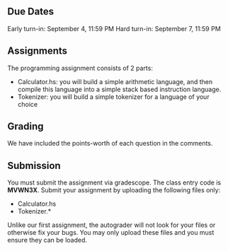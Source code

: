 ## Due Dates

Early turn-in: September 4, 11:59 PM
Hard turn-in: September 7, 11:59 PM

## Assignments

The programming assignment consists of 2 parts:

- Calculator.hs: you will build a simple arithmetic language, and then compile
  this language into a simple stack based instruction language.
- Tokenizer: you will build a simple tokenizer for a language of your choice


## Grading

We have included the points-worth of each question in the comments.

## Submission

You must submit the assignment via gradescope. The class entry code is
**MVWN3X**.  Submit your assignment by uploading the following files only:

- Calculator.hs
- Tokenizer.\*

Unlike our first assignment, the autograder will not look for your files or
otherwise fix your bugs. You may only upload these files and you must ensure
they can be loaded.
